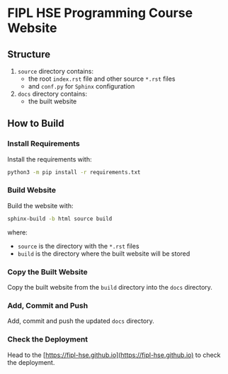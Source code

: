 # FIPL HSE Programming Course Website

## Structure

1. `source` directory contains:
   * the root `index.rst` file and other source `*.rst` files 
   * and `conf.py` for `Sphinx` configuration
2. `docs` directory contains:
   * the built website

## How to Build

### Install Requirements

Install the requirements with:
```bash
python3 -m pip install -r requirements.txt
```

### Build Website

Build the website with:

```bash
sphinx-build -b html source build
```

where:
* `source` is the directory with the `*.rst` files
* `build` is the directory where the built website will be stored

### Copy the Built Website

Copy the built website from the `build` directory into the `docs` directory.

### Add, Commit and Push 

Add, commit and push the updated `docs` directory.

### Check the Deployment

Head to the [https://fipl-hse.github.io](https://fipl-hse.github.io) to check the deployment.
